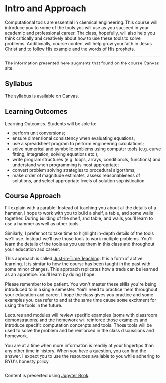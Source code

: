# Intro and Approach

Computational tools are essential in chemical engineering.  This course will introduce you to some of the tools you will use as you succeed in your academic and professional career. The class, hopefully, will also help you think critically and creatively about how to use these tools to solve problems. Additionally, course content will help grow your faith in Jesus Christ and to follow His example and the words of His prophets.

---
The information presented here augments that found on the course Canvas site.  

## Syllabus
The syllabus is available on Canvas.

## Learning Outcomes
Learning Outcomes. Students will be able to:
- perform unit conversions;
- ensure dimensional consistency when evaluating equations;
- use a spreadsheet program to perform engineering calculations;
- solve numerical and symbolic problems using computer tools (e.g. curve fitting, integration, solving equations etc.);
- write program structures (e.g. loops, arrays, conditionals, functions) and understand when programming is most appropriate;
- convert problem solving strategies to procedural algorithms;
- make order of magnitude estimates, assess reasonableness of solutions, and select appropriate levels of solution sophistication.

## Course Approach
I'll explain with a parable: Instead of teaching you about all the details of a hammer, I hope to work with you to build a shelf, a table, and some walls together. During building of the shelf, and table, and walls, you'll learn to use a hammer as well as other tools.

Similarly, I prefer not to take time to highlight in-depth details of the tools we'll use. Instead, we'll use those tools to work multiple problems.  You'll learn the details of the tools as you use them in this class and throughout your education and career.

This approach is called [Just-in-Time Teaching](https://en.wikipedia.org/wiki/Just-in-time_teaching).  It is a form of active learning.  It is similar to how the course has been taught in the past with some minor changes. This approach replicates how a trade can be learned as an appretice.  You'll learn by doing I hope.

Please remember to be patient. You won't master these skills you're being introduced to in a single semester.  You'll need to practice them throughout your education and career. I hope the class gives you practice and some examples you can refer to and at the same time cause some excitment for using the tools in the future.

Lectures and modules will review specific examples (some with classroom demonstrations) and the homework will reinforce those examples and introduce specific computation concenpts and tools. Those tools will be used to solve the problem and be reinforced in the class discussions and homework. 

You are at a time when more information is readily at your fingertips than any other time in history. When you have a question, you can find the answer. I expect you to use the resources available to you while adhering to BYU's honesty policy. 

```{tableofcontents}
```
Content is presented using [Jupyter Book](https://jupyterbook.org).
